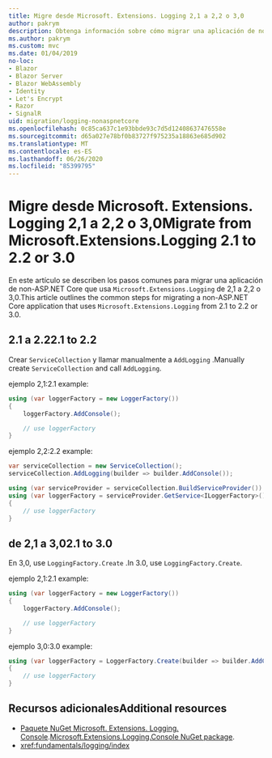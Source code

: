 ```yaml
---
title: Migre desde Microsoft. Extensions. Logging 2,1 a 2,2 o 3,0
author: pakrym
description: Obtenga información sobre cómo migrar una aplicación de non-ASP.NET Core que usa Microsoft. Extensions. Logging de 2,1 a 2,2 o 3,0.
ms.author: pakrym
ms.custom: mvc
ms.date: 01/04/2019
no-loc:
- Blazor
- Blazor Server
- Blazor WebAssembly
- Identity
- Let's Encrypt
- Razor
- SignalR
uid: migration/logging-nonaspnetcore
ms.openlocfilehash: 0c85ca637c1e93bbde93c7d5d12408637476558e
ms.sourcegitcommit: d65a027e78bf0b83727f975235a18863e685d902
ms.translationtype: MT
ms.contentlocale: es-ES
ms.lasthandoff: 06/26/2020
ms.locfileid: "85399795"
---
```

# <a name="migrate-from-microsoftextensionslogging-21-to-22-or-30"></a><span data-ttu-id="d5f85-103">Migre desde Microsoft. Extensions. Logging 2,1 a 2,2 o 3,0</span><span class="sxs-lookup"><span data-stu-id="d5f85-103">Migrate from Microsoft.Extensions.Logging 2.1 to 2.2 or 3.0</span></span>

<span data-ttu-id="d5f85-104">En este artículo se describen los pasos comunes para migrar una aplicación de non-ASP.NET Core que usa `Microsoft.Extensions.Logging` de 2,1 a 2,2 o 3,0.</span><span class="sxs-lookup"><span data-stu-id="d5f85-104">This article outlines the common steps for migrating a non-ASP.NET Core application that uses `Microsoft.Extensions.Logging` from 2.1 to 2.2 or 3.0.</span></span>

## <a name="21-to-22"></a><span data-ttu-id="d5f85-105">2.1 a 2.2</span><span class="sxs-lookup"><span data-stu-id="d5f85-105">2.1 to 2.2</span></span>

<span data-ttu-id="d5f85-106">Crear `ServiceCollection` y llamar manualmente a `AddLogging` .</span><span class="sxs-lookup"><span data-stu-id="d5f85-106">Manually create `ServiceCollection` and call `AddLogging`.</span></span>

<span data-ttu-id="d5f85-107">ejemplo 2,1:</span><span class="sxs-lookup"><span data-stu-id="d5f85-107">2.1 example:</span></span>

```csharp
using (var loggerFactory = new LoggerFactory())
{
    loggerFactory.AddConsole();

    // use loggerFactory
}
```

<span data-ttu-id="d5f85-108">ejemplo 2,2:</span><span class="sxs-lookup"><span data-stu-id="d5f85-108">2.2 example:</span></span>

```csharp
var serviceCollection = new ServiceCollection();
serviceCollection.AddLogging(builder => builder.AddConsole());

using (var serviceProvider = serviceCollection.BuildServiceProvider())
using (var loggerFactory = serviceProvider.GetService<ILoggerFactory>())
{
    // use loggerFactory
}
```

## <a name="21-to-30"></a><span data-ttu-id="d5f85-109">de 2,1 a 3,0</span><span class="sxs-lookup"><span data-stu-id="d5f85-109">2.1 to 3.0</span></span>

<span data-ttu-id="d5f85-110">En 3,0, use `LoggingFactory.Create` .</span><span class="sxs-lookup"><span data-stu-id="d5f85-110">In 3.0, use `LoggingFactory.Create`.</span></span>

<span data-ttu-id="d5f85-111">ejemplo 2,1:</span><span class="sxs-lookup"><span data-stu-id="d5f85-111">2.1 example:</span></span>

```csharp
using (var loggerFactory = new LoggerFactory())
{
    loggerFactory.AddConsole();

    // use loggerFactory
}
```

<span data-ttu-id="d5f85-112">ejemplo 3,0:</span><span class="sxs-lookup"><span data-stu-id="d5f85-112">3.0 example:</span></span>

```csharp
using (var loggerFactory = LoggerFactory.Create(builder => builder.AddConsole()))
{
    // use loggerFactory
}
```

## <a name="additional-resources"></a><span data-ttu-id="d5f85-113">Recursos adicionales</span><span class="sxs-lookup"><span data-stu-id="d5f85-113">Additional resources</span></span>

* <span data-ttu-id="d5f85-114">[Paquete NuGet Microsoft. Extensions. Logging. Console](https://www.nuget.org/packages/Microsoft.Extensions.Logging.Console/).</span><span class="sxs-lookup"><span data-stu-id="d5f85-114">[Microsoft.Extensions.Logging.Console NuGet package](https://www.nuget.org/packages/Microsoft.Extensions.Logging.Console/).</span></span>
* <xref:fundamentals/logging/index>
